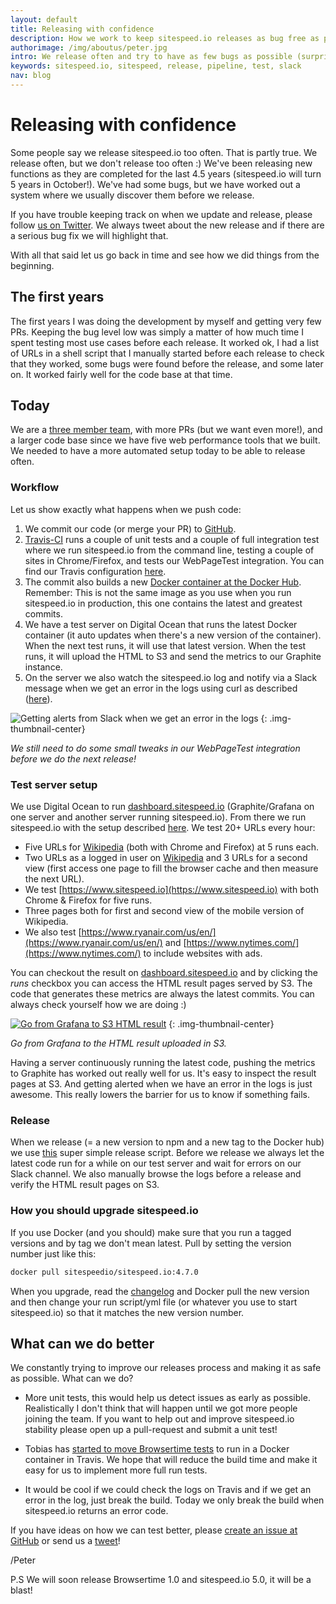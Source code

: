 ```yaml
---
layout: default
title: Releasing with confidence
description: How we work to keep sitespeed.io releases as bug free as possible.
authorimage: /img/aboutus/peter.jpg
intro: We release often and try to have as few bugs as possible (surprised!) and we do that by ...
keywords: sitespeed.io, sitespeed, release, pipeline, test, slack
nav: blog
---
```


# Releasing with confidence

Some people say we release sitespeed.io too often. That is partly true. We release often, but we don't release too often :) We've been releasing new functions as they are completed for the last 4.5 years (sitespeed.io will turn 5 years in October!). We've had some bugs, but we have worked out a system where we usually discover them before we release.

If you have trouble keeping track on when we update and release, please follow [us on Twitter](https://twitter.com/sitespeedio). We always tweet about the new release and if there are a serious bug fix we will highlight that.

With all that said let us go back in time and see how we did things from the beginning.

## The first years
The first years I was doing the development by myself and getting very few PRs. Keeping the bug level low was simply a matter of how much time I spent testing most use cases before each release. It worked ok, I had a list of URLs in a shell script that I manually started before each release to check that they worked, some bugs were found before the release, and some later on. It worked fairly well for the code base at that time.

## Today
We are a [three member team]({{site.baseurl}}/aboutus/), with more PRs (but we want even more!), and a larger code base since we have five web performance tools that we built. We needed to have a more automated setup today to be able to release often.

### Workflow
Let us show exactly what happens when we push code:

 1. We commit our code (or merge your PR) to [GitHub](https://github.com/sitespeedio/sitespeed.io).
 2. [Travis-CI](https://travis-ci.org/sitespeedio/sitespeed.io) runs a couple of unit tests and a couple of full integration test where we run sitespeed.io from the command line, testing a couple of sites in Chrome/Firefox, and tests our WebPageTest integration. You can find our Travis configuration [here](https://github.com/sitespeedio/sitespeed.io/blob/master/.travis.yml).
 3. The commit also builds a new [Docker container at the Docker Hub](https://hub.docker.com/r/sitespeedio/sitespeed.io-autobuild/). Remember: This is not the same image as you use when you run sitespeed.io in production, this one contains the latest and greatest commits.
 4. We have a test server on Digital Ocean that runs the latest Docker container (it auto updates when there's a new version of the container). When the next test runs, it will use that latest version. When the test runs, it will upload the HTML to S3 and send the metrics to our Graphite instance.
 5. On the server we also watch the sitespeed.io log and notify via a Slack message when we get an error in the logs using curl as described ([here](http://blog.getpostman.com/2015/12/23/stream-any-log-file-to-slack-using-curl/)).


 ![Getting alerts from Slack when we get an error in the logs]({{site.baseurl}}/img/slack-alert-error.png)
 {: .img-thumbnail-center}
 <p class="image-info">
  <em class="small center">We still need to do some small tweaks in our WebPageTest integration before we do the next release!</em>
</p>

### Test server setup

 We use Digital Ocean to run [dashboard.sitespeed.io](https://dashboard.sitespeed.io) (Graphite/Grafana on one server and another server running sitespeed.io). From there we run sitespeed.io with the setup described [here](https://www.sitespeed.io/documentation/sitespeed.io/performance-dashboard/#get-the-metrics). We test 20+ URLs every hour:

   * Five URLs for [Wikipedia](https://www.wikipedia.org/) (both with Chrome and Firefox) at 5 runs each.
   * Two URLs as a logged in user on  [Wikipedia](https://www.wikipedia.org/) and 3 URLs for a second view (first access one page to fill the browser cache and then measure the next URL).
   * We test [https://www.sitespeed.io](https://www.sitespeed.io) with both Chrome & Firefox for five runs.
   * Three pages both for first and second view of the mobile version of Wikipedia.
   * We also test [https://www.ryanair.com/us/en/](https://www.ryanair.com/us/en/) and [https://www.nytimes.com/](https://www.nytimes.com/) to include websites with ads.

 You can checkout the result on [dashboard.sitespeed.io](https://dashboard.sitespeed.io) and by clicking the *runs* checkbox you can access the HTML result pages served by S3. The code that generates these metrics are always the latest commits. You can always check yourself how we are doing :)

 [![Go from Grafana to S3 HTML result]({{site.baseurl}}/img/grafana-runs-to-s3.png)](https://dashboard.sitespeed.io/dashboard/db/page-summary?orgId=1)
 {: .img-thumbnail-center}
 <p class="image-info">
  <em class="small center">Go from Grafana to the HTML result uploaded in S3.</em>
 </p>

Having a server continuously running the latest code, pushing the metrics to Graphite has worked out really well for us. It's easy to inspect the result pages at S3. And getting alerted when we have an error in the logs is just awesome. This really lowers the barrier for us to know if something fails.

### Release
When we release (= a new version to npm and a new tag to the Docker hub) we use [this](https://github.com/sitespeedio/sitespeed.io/blob/master/release.sh) super simple release script. Before we release we always let the latest code run for a while on our test server and wait for errors on our Slack channel. We also manually browse the logs before a release and verify the HTML result pages on S3.

### How you should upgrade sitespeed.io
If you use Docker (and you should) make sure that you run a tagged versions and by tag we don't mean latest. Pull by setting the version number just like this:

~~~bash
docker pull sitespeedio/sitespeed.io:4.7.0
~~~

When you upgrade, read the [changelog](https://github.com/sitespeedio/sitespeed.io/blob/master/CHANGELOG.md) and Docker pull the new version and then change your run script/yml file (or whatever you use to start sitespeed.io) so that it matches the new version number.


## What can we do better
We constantly trying to improve our releases process and making it as safe as possible. What can we do?

* More unit tests, this would help us detect issues as early as possible. Realistically I don't think that will happen until we got more people joining the team. If you want to help out and improve sitespeed.io stability please open up a pull-request and submit a unit test!

* Tobias has [started to move Browsertime tests](https://github.com/sitespeedio/browsertime/pull/299) to run in a Docker container in Travis. We hope that will reduce the build time and make it easy for us to implement more full run tests.

* It would be cool if we could check the logs on Travis and if we get an error in the log, just break the build. Today we only break the build when sitespeed.io returns an error code.

If you have ideas on how we can test better, please [create an issue at GitHub](https://github.com/sitespeedio/sitespeed.io/issues/new) or send us a [tweet](https://twitter.com/sitespeedio)!

/Peter

P.S We will soon release Browsertime 1.0 and sitespeed.io 5.0, it will be a blast!
